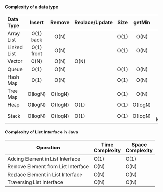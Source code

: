 #### Complexity of a data type

| Data Type   |   Insert   | Remove  | Replace/Update | Size | getMin  |               Empty               |
|:------------|:----------:|:-------:|:---------------|------|:-------:|:---------------------------------:|
| Array List  | O(1) back  |  O(N)   |                | O(1) |  O(N)   |                                   |
| Linked List | O(1) front |  O(N)   |                | O(1) |  O(N)   |                                   |
| Vector      |    O(N)    |  O(N)   | O(N)           |      |         |               O(1)                |
| Queue       |    O(1)    |  O(N)   |                | O(1) |  O(N)   |                                   |
| Hash Map    |    O(1)    |  O(N)   |                | O(1) |  O(N)   |                                   |
| Tree Map    |  O(logN)   | O(logN) |                | O(1) |  O(N)   |                                   |
| Heap        |  O(logN)   | O(logN) | O(1)           | O(1) | O(logN) |                                   |
| Stack       |  O(logN)   | O(logN) | O(1)           | O(1) | O(logN) | O(N)<br/> java.util.Stack.empty() |

#### Complexity of List Interface in Java

| **Operation**                      | **Time <br/>Complexity** | **Space <br/>Complexity** |
|------------------------------------|--------------------------|---------------------------|
| Adding Element in List Interface   | O(1)                     | O(1)                      |                           
| Remove Element from List Interface | O(N)                     | O(N)                      |
| Replace Element in List Interface  | O(N)                     | O(N)                      |
| Traversing List Interface          | O(N)                     | O(N)                      |
